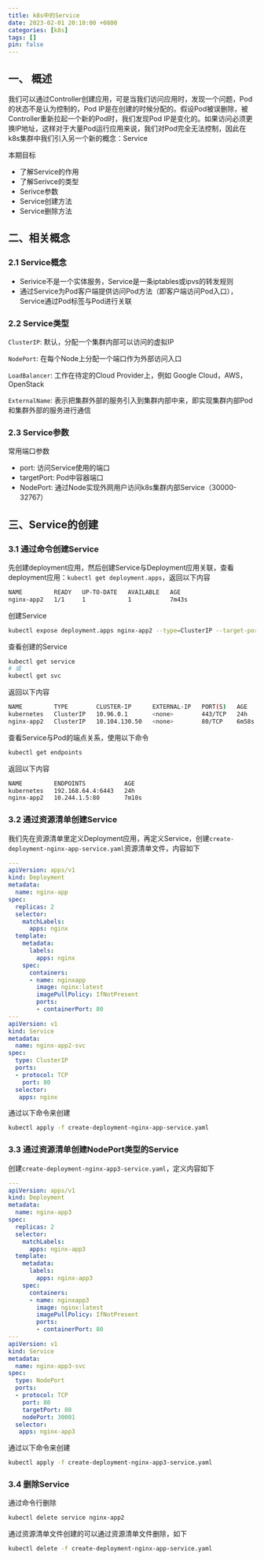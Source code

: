 ```yaml
---
title: k8s中的Service
date: 2023-02-01 20:10:00 +0800
categories: [k8s]
tags: []
pin: false
---
```


## 一、 概述

我们可以通过Controller创建应用，可是当我们访问应用时，发现一个问题，Pod的状态不是认为控制的，Pod IP是在创建的时候分配的。假设Pod被误删除，被Controller重新拉起一个新的Pod时，我们发现Pod IP是变化的。如果访问必须更换IP地址，这样对于大量Pod运行应用来说，我们对Pod完全无法控制，因此在k8s集群中我们引入另一个新的概念：Service

本期目标

- 了解Service的作用
- 了解Serivce的类型
- Serivce参数
- Service创建方法
- Service删除方法

## 二、相关概念

### 2.1 Service概念

- Serivice不是一个实体服务，Service是一条iptables或ipvs的转发规则
- 通过Service为Pod客户端提供访问Pod方法（即客户端访问Pod入口），Service通过Pod标签与Pod进行关联

### 2.2 Service类型

`ClusterIP`: 默认，分配一个集群内部可以访问的虚拟IP

`NodePort`: 在每个Node上分配一个端口作为外部访问入口

`LoadBalancer`: 工作在待定的Cloud Provider上，例如 Google Cloud，AWS，OpenStack

`ExternalName`: 表示把集群外部的服务引入到集群内部中来，即实现集群内部Pod和集群外部的服务进行通信

### 2.3 Service参数

常用端口参数

- port: 访问Service使用的端口
- targetPort: Pod中容器端口
- NodePort: 通过Node实现外网用户访问k8s集群内部Service（30000-32767）

## 三、Service的创建

### 3.1 通过命令创建Service

先创建deployment应用，然后创建Service与Deployment应用关联，查看deployment应用：`kubectl get deployment.apps`，返回以下内容

```bash
NAME         READY   UP-TO-DATE   AVAILABLE   AGE
nginx-app2   1/1     1            1           7m43s
```

创建Service

```bash
kubectl expose deployment.apps nginx-app2 --type=ClusterIP --target-port=80 --port=80
```

查看创建的Service

```bash
kubectl get service
# 或
kubectl get svc
```

返回以下内容

```bash
NAME         TYPE        CLUSTER-IP      EXTERNAL-IP   PORT(S)   AGE
kubernetes   ClusterIP   10.96.0.1       <none>        443/TCP   24h
nginx-app2   ClusterIP   10.104.130.50   <none>        80/TCP    6m58s
```

查看Service与Pod的端点关系，使用以下命令

```bash
kubectl get endpoints
```

返回以下内容

```bash
NAME         ENDPOINTS           AGE
kubernetes   192.168.64.4:6443   24h
nginx-app2   10.244.1.5:80       7m10s
```

### 3.2 通过资源清单创建Service

我们先在资源清单里定义Deployment应用，再定义Service，创建`create-deployment-nginx-app-service.yaml`资源清单文件，内容如下

```yaml
---
apiVersion: apps/v1
kind: Deployment
metadata:
  name: nginx-app
spec:
  replicas: 2
  selector:
    matchLabels:
      apps: nginx
  template:
    metadata:
      labels:
        apps: nginx
    spec:
      containers:
      - name: nginxapp
        image: nginx:latest
        imagePullPolicy: IfNotPresent
        ports:
        - containerPort: 80
---
apiVersion: v1
kind: Service
metadata:
  name: nginx-app2-svc
spec:
  type: ClusterIP
  ports:
  - protocol: TCP
    port: 80
  selector:
   apps: nginx
```

通过以下命令来创建

```bash
kubectl apply -f create-deployment-nginx-app-service.yaml
```

### 3.3 通过资源清单创建NodePort类型的Service

创建`create-deployment-nginx-app3-service.yaml`，定义内容如下

```yaml
---
apiVersion: apps/v1
kind: Deployment
metadata:
  name: nginx-app3
spec:
  replicas: 2
  selector:
    matchLabels:
      apps: nginx-app3
  template:
    metadata:
      labels:
        apps: nginx-app3
    spec:
      containers:
      - name: nginxapp3
        image: nginx:latest
        imagePullPolicy: IfNotPresent
        ports:
        - containerPort: 80
---
apiVersion: v1
kind: Service
metadata:
  name: nginx-app3-svc
spec:
  type: NodePort
  ports:
  - protocol: TCP
    port: 80
    targetPort: 80
    nodePort: 30001
  selector:
   apps: nginx-app3
```

通过以下命令来创建

```bash
kubectl apply -f create-deployment-nginx-app3-service.yaml
```

### 3.4 删除Service

通过命令行删除

```bash
kubectl delete service nginx-app2
```

通过资源清单文件创建的可以通过资源清单文件删除，如下

```bash
kubectl delete -f create-deployment-nginx-app-service.yaml
```
